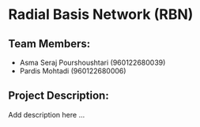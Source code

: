 # Radial Basis Network (RBN)

## Team Members:
- Asma Seraj Pourshoushtari (960122680039)
- Pardis Mohtadi (960122680006)

## Project Description:
Add description here ...
